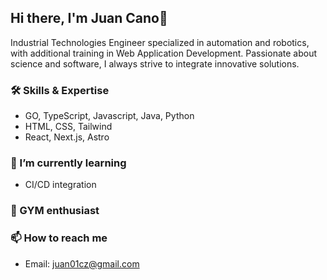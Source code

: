 ## Hi there, I'm Juan Cano👋
Industrial Technologies Engineer specialized in automation and robotics, with additional training in Web Application Development. Passionate about science and software, I always strive to integrate innovative solutions.

### 🛠️ Skills & Expertise
- GO, TypeScript, Javascript, Java, Python
- HTML, CSS, Tailwind
- React, Next.js, Astro

### 🌱 I’m currently learning
- CI/CD integration

### 💪 GYM enthusiast

### 📫 How to reach me
- Email: juan01cz@gmail.com

